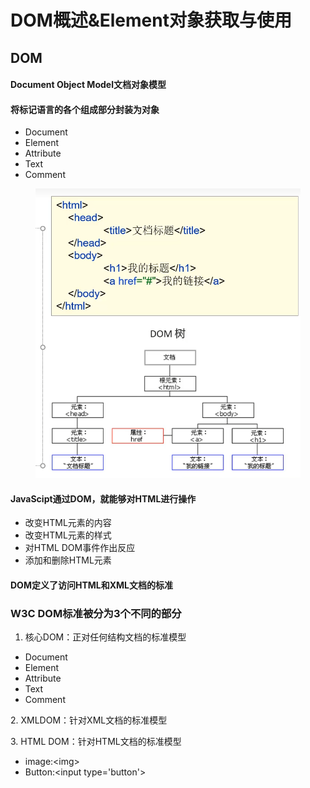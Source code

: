 # DOM概述\&Element对象获取与使用

## DOM

#### Document Object Model文档对象模型

#### 将标记语言的各个组成部分封装为对象

* Document
* Element
* Attribute
* Text
* Comment

<figure><img src="../.gitbook/assets/image (7).png" alt=""><figcaption></figcaption></figure>

#### JavaScipt通过DOM，就能够对HTML进行操作

* 改变HTML元素的内容
* 改变HTML元素的样式
* 对HTML DOM事件作出反应
* 添加和删除HTML元素

#### DOM定义了访问HTML和XML文档的标准

### W3C DOM标准被分为3个不同的部分

1. 核心DOM：正对任何结构文档的标准模型

* Document
* Element
* Attribute
* Text
* Comment

&#x20;2\.  XMLDOM：针对XML文档的标准模型

&#x20;3\.  HTML DOM：针对HTML文档的标准模型

* image:\<img>
* Button:\<input type='button'>&#x20;
